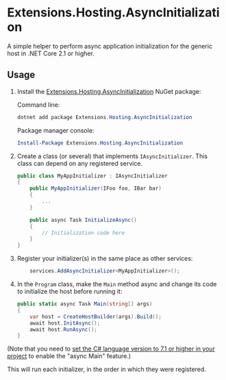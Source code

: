 # Extensions.Hosting.AsyncInitialization

A simple helper to perform async application initialization for the generic host in .NET Core 2.1 or higher.

## Usage

1. Install the [Extensions.Hosting.AsyncInitialization](https://www.nuget.org/packages/Extensions.Hosting.AsyncInitialization/) NuGet package:

    Command line:

    ```PowerShell
    dotnet add package Extensions.Hosting.AsyncInitialization
    ```

    Package manager console:
    ```PowerShell
    Install-Package Extensions.Hosting.AsyncInitialization
    ```


2. Create a class (or several) that implements `IAsyncInitializer`. This class can depend on any registered service.

    ```csharp
    public class MyAppInitializer : IAsyncInitializer
    {
        public MyAppInitializer(IFoo foo, IBar bar)
        {
            ...
        }

        public async Task InitializeAsync()
        {
            // Initialization code here
        }
    }
    ```

3. Register your initializer(s) in the same place as other services:

    ```csharp
        services.AddAsyncInitializer<MyAppInitializer>();
    ```

4. In the `Program` class, make the `Main` method async and change its code to initialize the host before running it:

    ```csharp
    public static async Task Main(string[] args)
    {
        var host = CreateHostBuilder(args).Build();
        await host.InitAsync();
        await host.RunAsync();
    }
    ```

(Note that you need to [set the C# language version to 7.1 or higher in your project](https://docs.microsoft.com/en-us/dotnet/csharp/language-reference/configure-language-version#edit-the-csproj-file) to enable the "async Main" feature.)

This will run each initializer, in the order in which they were registered.
